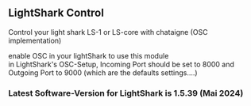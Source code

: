 ## LightShark Control
Control your light shark LS-1 or LS-core with chataigne (OSC implementation)

enable OSC in your lightShark to use this module    
in LightShark's OSC-Setup, Incoming Port should be set to 8000 and Outgoing Port to 9000 (which are the defaults settings....)   
### Latest Software-Version for LightShark is 1.5.39 (Mai 2024)

